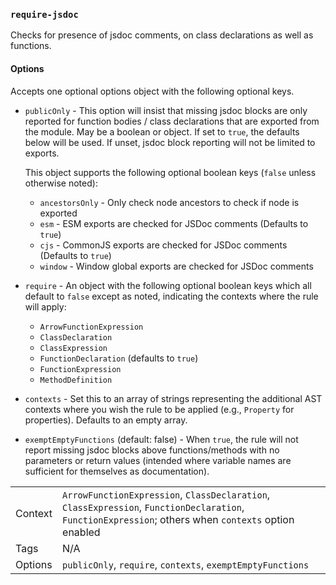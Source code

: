 ### `require-jsdoc`

Checks for presence of jsdoc comments, on class declarations as well as
functions.

#### Options

Accepts one optional options object with the following optional keys.

- `publicOnly` - This option will insist that missing jsdoc blocks are
  only reported for function bodies / class declarations that are exported
  from the module. May be a boolean or object. If set to `true`, the defaults
  below will be used. If unset, jsdoc block reporting will not be limited to
  exports.

  This object supports the following optional boolean keys (`false` unless
  otherwise noted):

  - `ancestorsOnly` - Only check node ancestors to check if node is exported
  - `esm` - ESM exports are checked for JSDoc comments (Defaults to `true`)
  - `cjs` - CommonJS exports are checked for JSDoc comments  (Defaults to `true`)
  - `window` - Window global exports are checked for JSDoc comments

- `require` - An object with the following optional boolean keys which all
    default to `false` except as noted, indicating the contexts where the rule
    will apply:

  - `ArrowFunctionExpression`
  - `ClassDeclaration`
  - `ClassExpression`
  - `FunctionDeclaration` (defaults to `true`)
  - `FunctionExpression`
  - `MethodDefinition`

- `contexts` - Set this to an array of strings representing the additional
  AST contexts where you wish the rule to be applied (e.g., `Property` for
  properties). Defaults to an empty array.

- `exemptEmptyFunctions` (default: false) - When `true`, the rule will not report
  missing jsdoc blocks above functions/methods with no parameters or return values
  (intended where variable names are sufficient for themselves as documentation).

|||
|---|---|
|Context|`ArrowFunctionExpression`, `ClassDeclaration`, `ClassExpression`, `FunctionDeclaration`, `FunctionExpression`; others when `contexts` option enabled|
|Tags|N/A|
|Options|`publicOnly`, `require`, `contexts`, `exemptEmptyFunctions`|

<!-- assertions requireJsdoc -->
